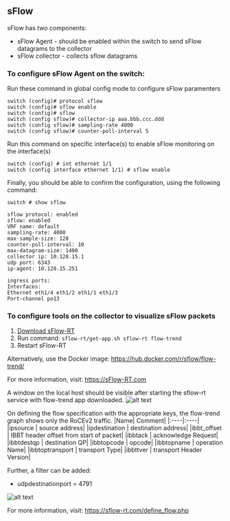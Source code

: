 ## sFlow
sFlow has two components: 
- sFlow Agent - should be enabled within the switch to send sFlow datagrams to the collector
- sFlow collector - collects sflow datagrams

### To configure sFlow Agent on the switch:
Run these command in global config mode to configure sFlow paramenters
```
switch (config)# protocol sflow
switch (config)# sflow enable
switch (config)# sflow
switch (config sflow)# collector-ip aaa.bbb.ccc.ddd
switch (config sflow)# sampling-rate 4000
switch (config sflow)# counter-poll-interval 5
```
Run this command on specific interface(s) to enable sFlow monitoring on the interface(s)
```
switch (config) # int ethernet 1/1
switch (config interface ethernet 1/1) # sflow enable
```
Finally, you should be able to confirm the configuration, using the following command:
```
switch # show sflow

sflow protocol: enabled
sflow: enabled
VRF name: default
sampling-rate: 4000
max-sample-size: 128
counter-poll-interval: 10
max-datagram-size: 1400
collector ip: 10.128.15.1
udp port: 6343
ip-agent: 10.128.15.251

ingress ports:
Interfaces:
Ethernet eth1/4 eth1/2 eth1/1 eth1/3
Port-channel po13
```

### To configure tools on the collector to visualize sFlow packets

1. [Download sFlow-RT](https://sflow-rt.com/download.php)
2. Run command: `sflow-rt/get-app.sh sflow-rt flow-trend`
3. Restart sFlow-RT

Alternatively, use the Docker image:
https://hub.docker.com/r/sflow/flow-trend/

For more information, visit:
https://sFlow-RT.com

A window on the local host should be visible after starting the sflow-rt service with flow-trend app downloaded.
![alt text](https://github.com/niks16/iNet/blob/main/screenshots/sflow_window.png?raw=true)

On defining the flow specification with the appropriate keys, the flow-trend graph shows only the RoCEv2 traffic.
|Name| Comment|
|:----|:----|
|ipsource | source address|
|ipdestination | destination address|
|ibbt_offset | IBBT header offset from start of packet|
|ibbtack | acknowledge Request|
|ibbtdestqp | destination QP|
|ibbtopcode | opcode|
|ibbtopname | operation Name|
|ibbtoptransport | transport Type|
|ibbttver | transport Header Version|


Further, a filter can be added:
- udpdestinationport = 4791

![alt text](https://github.com/niks16/iNet/blob/main/screenshots/sflow_RDMA_WRITE.png?raw=true)

For more information, visit: 
https://sflow-rt.com/define_flow.php
